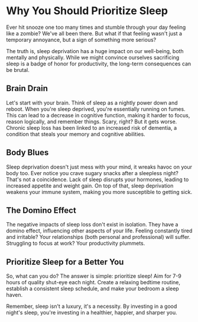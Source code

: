 # Why You Should Prioritize Sleep

Ever hit snooze one too many times and stumble through your day feeling like a zombie? We've all been there. But what if that feeling wasn't just a temporary annoyance, but a sign of something more serious?

The truth is, sleep deprivation has a huge impact on our well-being, both mentally and physically. While we might convince ourselves sacrificing sleep is a badge of honor for productivity, the long-term consequences can be brutal.

## Brain Drain

Let's start with your brain. Think of sleep as a nightly power down and reboot. When you're sleep deprived, you're essentially running on fumes. This can lead to a decrease in cognitive function, making it harder to focus, reason logically, and remember things. Scary, right? But it gets worse. Chronic sleep loss has been linked to an increased risk of dementia, a condition that steals your memory and cognitive abilities.

## Body Blues

Sleep deprivation doesn't just mess with your mind, it wreaks havoc on your body too. Ever notice you crave sugary snacks after a sleepless night? That's not a coincidence. Lack of sleep disrupts your hormones, leading to increased appetite and weight gain.  On top of that, sleep deprivation weakens your immune system, making you more susceptible to getting sick.

## The Domino Effect

The negative impacts of sleep loss don't exist in isolation. They have a domino effect, influencing other aspects of your life. Feeling constantly tired and irritable? Your relationships (both personal and professional) will suffer. Struggling to focus at work? Your productivity plummets.

## Prioritize Sleep for a Better You

So, what can you do? The answer is simple: prioritize sleep! Aim for 7-9 hours of quality shut-eye each night. Create a relaxing bedtime routine, establish a consistent sleep schedule, and make your bedroom a sleep haven.

Remember, sleep isn't a luxury, it's a necessity. By investing in a good night's sleep, you're investing in a healthier, happier, and sharper you.